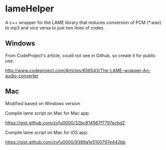# lameHelper
A c++ wrapper for the LAME library that reduces conversion of PCM (*.wav) to mp3 and vice versa to just two lines of codes.

## Windows

From CodeProject's article, could not see in Github, so create it for public use.

http://www.codeproject.com/Articles/656543/The-LAME-wrapper-An-audio-converter

## Mac
Modified based on Windows version

Compile lame script on Mac for Mac app:

https://gist.github.com/zyfu0000/32bc814567f7797ecbd2

Compile lame script on Mac for iOS app:

https://gist.github.com/zyfu0000/9389a1e5100797e442bb
